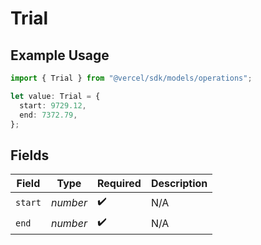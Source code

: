 # Trial

## Example Usage

```typescript
import { Trial } from "@vercel/sdk/models/operations";

let value: Trial = {
  start: 9729.12,
  end: 7372.79,
};
```

## Fields

| Field              | Type               | Required           | Description        |
| ------------------ | ------------------ | ------------------ | ------------------ |
| `start`            | *number*           | :heavy_check_mark: | N/A                |
| `end`              | *number*           | :heavy_check_mark: | N/A                |
